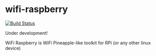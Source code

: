 # wifi-raspberry

[![Build Status](https://travis-ci.org/nemanjan00/wifi-raspberry.svg?branch=master)](https://travis-ci.org/nemanjan00/wifi-raspberry)

Under development!

WiFi Raspberry is WiFi Pineapple-like toolkit for RPi (or any other linux device)

